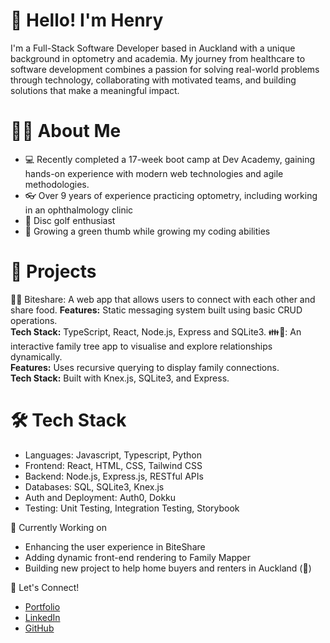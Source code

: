 # 👋 Hello! I'm Henry
I'm a Full-Stack Software Developer based in Auckland with a unique background in optometry and academia.  My journey from healthcare to software development combines a passion for solving real-world problems through technology, collaborating with motivated teams, and building solutions that make a meaningful impact.

# 🧑‍💻 About Me
- 💻 Recently completed a 17-week boot camp at Dev Academy, gaining hands-on experience with modern web technologies and agile methodologies.
- 👓 Over 9 years of experience practicing optometry, including working in an ophthalmology clinic
- 🥏 Disc golf enthusiast
- 🌱 Growing a green thumb while growing my coding abilities

# 📁 Projects
🍎🥫 Biteshare: A web app that allows users to connect with each other and share food.
**Features:** Static messaging system built using basic CRUD operations.  
**Tech Stack:** TypeScript, React, Node.js, Express and SQLite3.
👪🌳: An interactive family tree app to visualise and explore relationships dynamically.  
**Features:** Uses recursive querying to display family connections.  
**Tech Stack:** Built with Knex.js, SQLite3, and Express.

# 🛠 Tech Stack
- Languages: Javascript, Typescript, Python
- Frontend: React, HTML, CSS, Tailwind CSS
- Backend: Node.js, Express.js, RESTful APIs
- Databases: SQL, SQLite3, Knex.js
- Auth and Deployment: Auth0, Dokku
- Testing: Unit Testing, Integration Testing, Storybook

🚀 Currently Working on
- Enhancing the user experience in BiteShare
- Adding dynamic front-end rendering to Family Mapper
- Building new project to help home buyers and renters in Auckland (🤫)

🤝 Let's Connect!
- [Portfolio](https://henry-tran-1.github.io/)
- [LinkedIn](https://www.linkedin.com/in/henry-tran-dev/)
- [GitHub](https://github.com/henry-tran-1)
